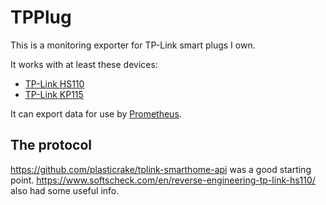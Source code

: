 # TPPlug

This is a monitoring exporter for TP-Link smart plugs I own.

It works with at least these devices:
   * [TP-Link HS110](https://www.tp-link.com/au/home-networking/smart-plug/hs110/)
   * [TP-Link KP115](https://www.tp-link.com/au/home-networking/smart-plug/kp115/)

It can export data for use by [Prometheus](https://prometheus.io/).

## The protocol

https://github.com/plasticrake/tplink-smarthome-api was a good starting point.
https://www.softscheck.com/en/reverse-engineering-tp-link-hs110/ also had some
useful info.

